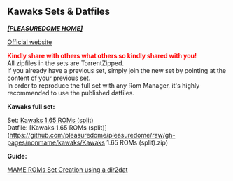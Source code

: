 ## Kawaks Sets & Datfiles

<i><b>[[PLEASUREDOME HOME]](https://pleasuredome.github.io/pleasuredome/index.html)</b></i><br>

[Official website](https://www.kawaks.org/)<br>

<b><span style="color: red;">Kindly share with others what others so kindly shared with you!</span></b><br>
All zipfiles in the sets are TorrentZipped.<br>
If you already have a previous set, simply join the new set by pointing at the content of your previous set.<br>
In order to reproduce the full set with any Rom Manager, it's highly recommended to use the published datfiles.<br>

<b>Kawaks full set:</b>

Set: [Kawaks 1.65 ROMs (split)](magnet:?xt=urn:btih:f887f2293a42df387f221535e63bc362a202537f&dn=Kawaks%201.65%20ROMs%20(split)&tr=udp%3a%2f%2ftracker.openbittorrent.com%3a80&tr=udp%3a%2f%2ftracker.opentrackr.org%3a1337%2fannounce)<br>
Datfile: [Kawaks 1.65 ROMs (split)](https://github.com/pleasuredome/pleasuredome/raw/gh-pages/nonmame/kawaks/Kawaks 1.65 ROMs (split).zip)<br>

<b>Guide:</b>

[MAME ROMs Set Creation using a dir2dat](https://pleasuredome.miraheze.org/wiki/MAME_ROMs_Set_Creation_using_a_dir2dat)<br>
